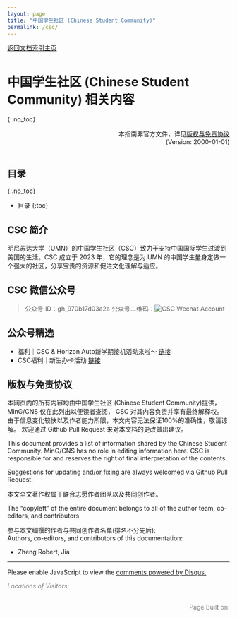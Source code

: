 ```yaml
---
layout: page
title: "中国学生社区 (Chinese Student Community)"
permalink: /csc/
---
```

<!-- Global site tag (gtag.js) - Google Analytics -->
<script async src="https://www.googletagmanager.com/gtag/js?id=G-4DT3EE5Z3Q"></script>
<script>
  window.dataLayer = window.dataLayer || [];
  function gtag(){dataLayer.push(arguments);}
  gtag('js', new Date());

  gtag('config', 'G-4DT3EE5Z3Q');
</script>
<script data-ad-client="ca-pub-3457849876540251" async src="https://pagead2.googlesyndication.com/pagead/js/adsbygoogle.js"></script>

<div id="google_translate_element" style="float:right"></div>
<script>
function googleTranslateElementInit() {
  new google.translate.TranslateElement({pageLanguage: 'zh'}, 'google_translate_element');
}
</script>
<script async src="https://translate.google.com/translate_a/element.js?cb=googleTranslateElementInit"></script>

<div style="padding-bottom: 6px">
<a href="http://www.mingcns.org">返回文档索引主页</a>
</div>

# 中国学生社区 (Chinese Student Community) 相关内容
{:.no_toc}

<div align="right">
本指南非官方文件，详见<a href="#版权与免责协议">版权与免责协议</a><br>
(Version: 2000-01-01)
</div><br>


## 目录
{:.no_toc}

* 目录
{:toc}


## CSC 简介

明尼苏达大学（UMN）的中国学生社区（CSC）致力于支持中国国际学生过渡到美国的生活。CSC 成立于 2023 年，它的理念是为 UMN 的中国学生量身定做一个强大的社区，分享宝贵的资源和促进文化理解与适应。

## CSC 微信公众号

> 公众号 ID：gh_970b17d03a2a
> 公众号二维码：![CSC Wechat Account](https://www.mingcns.org/images/CSC/CSC.JPG)

## 公众号精选
- 福利｜CSC & Horizon Auto新学期接机活动来啦～ [链接](https://mp.weixin.qq.com/s/QjpOnNQKjVKv9FNc0DPEeg)
- CSC福利｜新生办卡活动 [链接](https://mp.weixin.qq.com/s/ih-b6Jl7oAbMJ72wpXwNCA)



## 版权与免责协议
本网页内的所有内容均由中国学生社区 (Chinese Student Community)提供，MinG/CNS 仅在此列出以便读者查阅， CSC 对其内容负责并享有最终解释权。 由于信息变化较快以及作者能力所限，本文内容无法保证100%的准确性，敬请谅解。 欢迎通过 Github Pull Request 来对本文档的更改做出建议。

This document provides a list of information shared by the Chinese Student Community. MinG/CNS has no role in editing information here. CSC is responsible for and reserves the right of final interpretation of the contents.

Suggestions for updating and/or fixing are always welcomed via Github Pull Request.


本文全文著作权属于联合志愿作者团队以及共同创作者。

The “copyleft” of the entire document belongs to all of the author team, co-editors, and contributors.  

参与本文编撰的作者与共同创作者名单(排名不分先后):  
Authors, co-editors, and contributors of this documentation:

* Zheng Robert, Jia

---

<div id="disqus_thread"></div>
<script async>
    /**
    *  RECOMMENDED CONFIGURATION VARIABLES: EDIT AND UNCOMMENT THE SECTION BELOW TO INSERT DYNAMIC VALUES FROM YOUR PLATFORM OR CMS.
    *  LEARN WHY DEFINING THESE VARIABLES IS IMPORTANT: https://disqus.com/admin/universalcode/#configuration-variables    */
    /*
    var disqus_config = function () {
    this.page.url = PAGE_URL;  // Replace PAGE_URL with your page's canonical URL variable
    this.page.identifier = PAGE_IDENTIFIER; // Replace PAGE_IDENTIFIER with your page's unique identifier variable
    };
    */

    (function() { // DON'T EDIT BELOW THIS LINE
    var d = document, s = d.createElement('script');
    s.src = 'https://mingcns.disqus.com/embed.js';
    s.setAttribute('data-timestamp', +new Date());
    (d.head || d.body).appendChild(s);
    })();
</script>
<noscript>Please enable JavaScript to view the <a href="https://disqus.com/?ref_noscript">comments powered by Disqus.</a></noscript>

_<font color="grey">Locations of Visitors: </font>_
<div style="width: 50%; ">
<script type='text/javascript' id='clustrmaps' src='//cdn.clustrmaps.com/map_v2.js?cl=ffffff&w=a&t=tt&d=6dgA5xsRget7ciqINHnS-LTZ2Bt67OdMGfiecR3Qa-8&cmo=ff7a00&cmn=ff0000&ct=ffffff&co=2d78ad'></script>
</div><br>

<div align="right" style="color: grey">
Page Built on:
<i><script type="text/javascript"> document.write(document.lastModified); </script></i>
</div>
